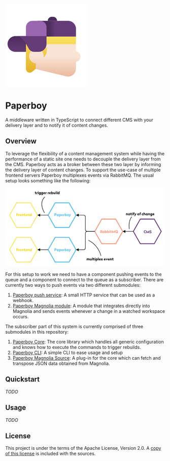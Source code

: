 ![Paperboy](images/logo.png)

# Paperboy

A middleware written in TypeScript to connect different CMS with your delivery layer and to notify it of content changes.

## Overview

To leverage the flexibility of a content management system while having the performance of a static site one needs to decouple the delivery layer from the CMS. Paperboy acts as a broker between these two layer by informing the delivery layer of content changes. To support the use-case of multiple frontend servers Paperboy multiplexes events via RabbitMQ. The usual setup looks something like the following: 

![Architecture](images/architecture.png)

For this setup to work we need to have a component pushing events to the queue and a component to connect to the queue as a subscriber. There are currently two ways to push events via two different submodules:

1. [Paperboy push service](./paperboy-push-service): A small HTTP service that can be used as a webhook.
2. [Paperboy Magnolia module](./paperboy-magolia-module): A module that integrates directly into Magnolia and sends events whenever a change in a watched workspace occurs.

The subscriber part of this system is currently comprised of three submodules in this repository:

1. [Paperboy Core](./paperboy-core): The core library which handles all generic configuration and knows how to execute the commands to trigger rebuilds.
2. [Paperboy CLI](./paperboy-cli): A simple CLI to ease usage and setup
3. [Paperboy Magnolia Source](./paperboy-magnolia-source): A plug-in for the core which can fetch and transpose JSON data obtained from Magnolia.

## Quickstart

_TODO_

## Usage

_TODO_

## License

This project is under the terms of the Apache License, Version 2.0. A [copy of this license](LICENSE) is included with the sources.